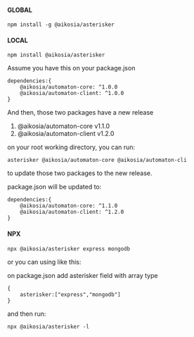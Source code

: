 #### GLOBAL 

```
npm install -g @aikosia/asterisker
```

#### LOCAL

```
npm install @aikosia/asterisker
```

Assume you have this on your package.json

```
dependencies:{
    @aikosia/automaton-core: ^1.0.0
    @aikosia/automaton-client: ^1.0.0
}
```

And then, those two packages have a new release 

1. @aikosia/automaton-core v1.1.0 
2. @aikosia/automaton-client v1.2.0 

on your root working directory, you can run:

```
asterisker @aikosia/automaton-core @aikosia/automaton-cli
```

to update those two packages to the new release.

package.json will be updated to:

```
dependencies:{
    @aikosia/automaton-core: ^1.1.0
    @aikosia/automaton-client: ^1.2.0
}
```

#### NPX

```
npx @aikosia/asterisker express mongodb
```

or you can using like this:

on package.json add asterisker field with array type

```
{
    asterisker:["express","mongodb"]
}
```

and then run:

```
npx @aikosia/asterisker -l
```



